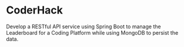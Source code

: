 # CoderHack
Develop a RESTful API service using Spring Boot to manage the Leaderboard for a Coding Platform while using MongoDB to persist the data.
